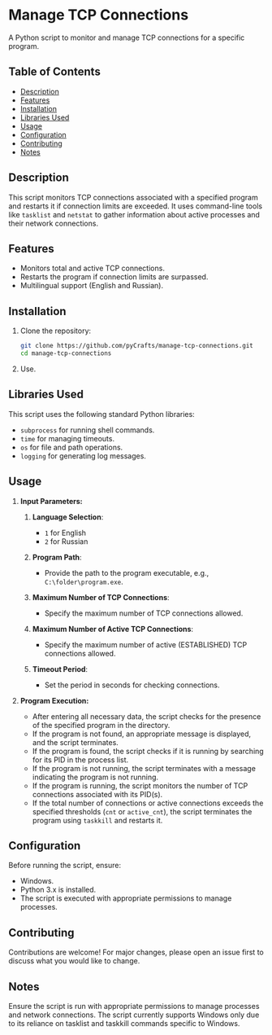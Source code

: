 # Manage TCP Connections

A Python script to monitor and manage TCP connections for a specific program.

## Table of Contents

- [Description](#description)
- [Features](#features)
- [Installation](#installation)
- [Libraries Used](#libraries-used)
- [Usage](#usage)
- [Configuration](#configuration)
- [Contributing](#contributing)
- [Notes](#notes)

## Description

This script monitors TCP connections associated with a specified program and restarts it if connection limits are exceeded. It uses command-line tools like `tasklist` and `netstat` to gather information about active processes and their network connections.

## Features

- Monitors total and active TCP connections.
- Restarts the program if connection limits are surpassed.
- Multilingual support (English and Russian).

## Installation

1. Clone the repository:
   ```bash
   git clone https://github.com/pyCrafts/manage-tcp-connections.git
   cd manage-tcp-connections
   ```

2. Use.

## Libraries Used

This script uses the following standard Python libraries:
- `subprocess` for running shell commands.
- `time` for managing timeouts.
- `os` for file and path operations.
- `logging` for generating log messages.

## Usage

1. **Input Parameters:**
    1. **Language Selection**:
       - `1` for English
       - `2` for Russian

    2. **Program Path**:
       - Provide the path to the program executable, e.g., `C:\folder\program.exe`.

    3. **Maximum Number of TCP Connections**:
       - Specify the maximum number of TCP connections allowed.

    4. **Maximum Number of Active TCP Connections**:
       - Specify the maximum number of active (ESTABLISHED) TCP connections allowed.

    5. **Timeout Period**:
       - Set the period in seconds for checking connections.

2. **Program Execution:**
   - After entering all necessary data, the script checks for the presence of the specified program in the directory.
   - If the program is not found, an appropriate message is displayed, and the script terminates.
   - If the program is found, the script checks if it is running by searching for its PID in the process list.
   - If the program is not running, the script terminates with a message indicating the program is not running.
   - If the program is running, the script monitors the number of TCP connections associated with its PID(s).
   - If the total number of connections or active connections exceeds the specified thresholds (`cnt` or `active_cnt`), the script terminates the program using `taskkill` and restarts it.


## Configuration

Before running the script, ensure:
- Windows.
- Python 3.x is installed.
- The script is executed with appropriate permissions to manage processes.

## Contributing

Contributions are welcome! For major changes, please open an issue first to discuss what you would like to change.

## Notes

Ensure the script is run with appropriate permissions to manage processes and network connections.
The script currently supports Windows only due to its reliance on tasklist and taskkill commands specific to Windows.
